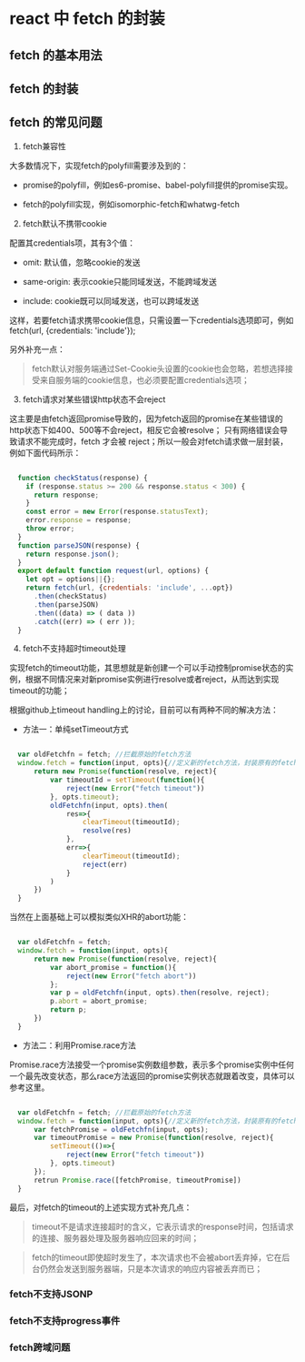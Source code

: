# react 中 fetch 的封装

## fetch 的基本用法

## fetch 的封装

## fetch 的常见问题

1. fetch兼容性

大多数情况下，实现fetch的polyfill需要涉及到的：

  + promise的polyfill，例如es6-promise、babel-polyfill提供的promise实现。

  + fetch的polyfill实现，例如isomorphic-fetch和whatwg-fetch

2. fetch默认不携带cookie

配置其credentials项，其有3个值：

  + omit: 默认值，忽略cookie的发送

  + same-origin: 表示cookie只能同域发送，不能跨域发送

  + include: cookie既可以同域发送，也可以跨域发送

这样，若要fetch请求携带cookie信息，只需设置一下credentials选项即可，例如fetch(url, {credentials: 'include'});

另外补充一点：

> fetch默认对服务端通过Set-Cookie头设置的cookie也会忽略，若想选择接受来自服务端的cookie信息，也必须要配置credentials选项；

3. fetch请求对某些错误http状态不会reject

这主要是由fetch返回promise导致的，因为fetch返回的promise在某些错误的http状态下如400、500等不会reject，相反它会被resolve；
只有网络错误会导致请求不能完成时，fetch 才会被 reject；所以一般会对fetch请求做一层封装，例如下面代码所示：

```js

  function checkStatus(response) {
    if (response.status >= 200 && response.status < 300) {
      return response;
    }
    const error = new Error(response.statusText);
    error.response = response;
    throw error;
  }
  function parseJSON(response) {
    return response.json();
  }
  export default function request(url, options) {
    let opt = options||{};
    return fetch(url, {credentials: 'include', ...opt})
      .then(checkStatus)
      .then(parseJSON)
      .then((data) => ( data ))
      .catch((err) => ( err ));
  }

```

4. fetch不支持超时timeout处理

实现fetch的timeout功能，其思想就是新创建一个可以手动控制promise状态的实例，根据不同情况来对新promise实例进行resolve或者reject，从而达到实现timeout的功能；

根据github上timeout handling上的讨论，目前可以有两种不同的解决方法：

+ 方法一：单纯setTimeout方式

```js

  var oldFetchfn = fetch; //拦截原始的fetch方法
  window.fetch = function(input, opts){//定义新的fetch方法，封装原有的fetch方法
      return new Promise(function(resolve, reject){
          var timeoutId = setTimeout(function(){
              reject(new Error("fetch timeout"))
          }, opts.timeout);
          oldFetchfn(input, opts).then(
              res=>{
                  clearTimeout(timeoutId);
                  resolve(res)
              },
              err=>{
                  clearTimeout(timeoutId);
                  reject(err)
              }
          )
      })
  }

```

当然在上面基础上可以模拟类似XHR的abort功能：


```js

  var oldFetchfn = fetch; 
  window.fetch = function(input, opts){
      return new Promise(function(resolve, reject){
          var abort_promise = function(){
              reject(new Error("fetch abort"))
          };
          var p = oldFetchfn(input, opts).then(resolve, reject);
          p.abort = abort_promise;
          return p;
      })
  }

```


+ 方法二：利用Promise.race方法

Promise.race方法接受一个promise实例数组参数，表示多个promise实例中任何一个最先改变状态，那么race方法返回的promise实例状态就跟着改变，具体可以参考这里。

```js

  var oldFetchfn = fetch; //拦截原始的fetch方法
  window.fetch = function(input, opts){//定义新的fetch方法，封装原有的fetch方法
      var fetchPromise = oldFetchfn(input, opts);
      var timeoutPromise = new Promise(function(resolve, reject){
          setTimeout(()=>{
              reject(new Error("fetch timeout"))
          }, opts.timeout)
      });
      retrun Promise.race([fetchPromise, timeoutPromise])
  }

```

最后，对fetch的timeout的上述实现方式补充几点：

> timeout不是请求连接超时的含义，它表示请求的response时间，包括请求的连接、服务器处理及服务器响应回来的时间；

> fetch的timeout即使超时发生了，本次请求也不会被abort丢弃掉，它在后台仍然会发送到服务器端，只是本次请求的响应内容被丢弃而已；


### fetch不支持JSONP

### fetch不支持progress事件

### fetch跨域问题